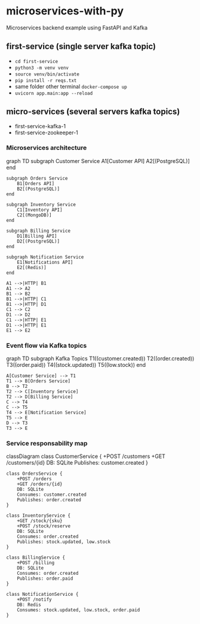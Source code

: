 # microservices-with-py

Microservices backend example using FastAPI and Kafka

## first-service (single server kafka topic)

  *  `cd first-service`
  *  `python3 -m venv venv`
  *  `source venv/bin/activate`
  *  `pip install -r reqs.txt`
  *  same folder other terminal `docker-compose up`
  *  `uvicorn app.main:app --reload`

## micro-services (several servers kafka topics)
  *  first-service-kafka-1
  *  first-service-zookeeper-1  

### Microservices architecture
graph TD
    subgraph Customer Service
        A1[Customer API]
        A2[(PostgreSQL)]
    end

    subgraph Orders Service
        B1[Orders API]
        B2[(PostgreSQL)]
    end

    subgraph Inventory Service
        C1[Inventory API]
        C2[(MongoDB)]
    end

    subgraph Billing Service
        D1[Billing API]
        D2[(PostgreSQL)]
    end

    subgraph Notification Service
        E1[Notifications API]
        E2[(Redis)]
    end

    A1 -->|HTTP| B1
    A1 --> A2
    B1 --> B2
    B1 -->|HTTP| C1
    B1 -->|HTTP| D1
    C1 --> C2
    D1 --> D2
    C1 -->|HTTP| E1
    D1 -->|HTTP| E1
    E1 --> E2

### Event flow via Kafka topics
graph TD
    subgraph Kafka Topics
        T1((customer.created))
        T2((order.created))
        T3((order.paid))
        T4((stock.updated))
        T5((low.stock))
    end

    A[Customer Service] --> T1
    T1 --> B[Orders Service]
    B --> T2
    T2 --> C[Inventory Service]
    T2 --> D[Billing Service]
    C --> T4
    C --> T5
    T4 --> E[Notification Service]
    T5 --> E
    D --> T3
    T3 --> E

### Service responsability map
classDiagram
    class CustomerService {
        +POST /customers
        +GET /customers/{id}
        DB: SQLite
        Publishes: customer.created
    }

    class OrdersService {
        +POST /orders
        +GET /orders/{id}
        DB: SQLite
        Consumes: customer.created
        Publishes: order.created
    }

    class InventoryService {
        +GET /stock/{sku}
        +POST /stock/reserve
        DB: SQLite
        Consumes: order.created
        Publishes: stock.updated, low.stock
    }

    class BillingService {
        +POST /billing
        DB: SQLite
        Consumes: order.created
        Publishes: order.paid
    }

    class NotificationService {
        +POST /notify
        DB: Redis
        Consumes: stock.updated, low.stock, order.paid
    }
